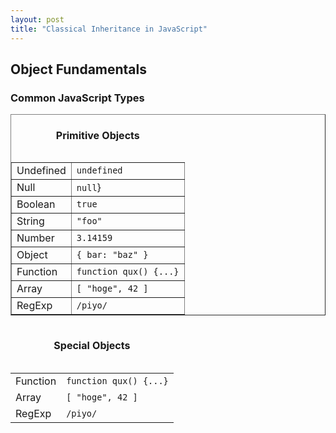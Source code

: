```yaml
---
layout: post
title: "Classical Inheritance in JavaScript"
---
```

## Object Fundamentals

### Common JavaScript Types

<table border="solid" width="1px">
  <caption><h4>Primitive Objects</h4></caption>
  <tbody>
    <tr>
      <td>Undefined</td><td><code>undefined</code></td>
    </tr>
    <tr>
      <td>Null</td><td><code>null</code>}</td>
    </tr>
    <tr>
      <td>Boolean</td><td><code>true</code></td>
    </tr>
    <tr>
      <td>String</td><td><code>"foo"</code></td>
    </tr>
    <tr>
      <td>Number</td><td><code>3.14159</code></td>
    </tr>
    <tr>
      <td>Object</td><td><code>{ bar: "baz" }</code></td>
    </tr>
    <tr>
      <td>Function</td><td><code>function qux() {...}</code></td>
    </tr>
    <tr>
      <td>Array</td><td><code>[ "hoge", 42 ]</code></td>
    </tr>
    <tr>
      <td>RegExp</td><td><code>/piyo/</code></td>
    </tr>
  </tbody>
</table>

<table>
  <caption><h4>Special Objects</h4></caption>
  <tbody>
      <td>Function</td><td><code>function qux() {...}</code></td>
    </tr>
    <tr>
      <td>Array</td><td><code>[ "hoge", 42 ]</code></td>
    </tr>
    <tr>
      <td>RegExp</td><td><code>/piyo/</code></td>
    </tr>
  </tbody>
</table>
